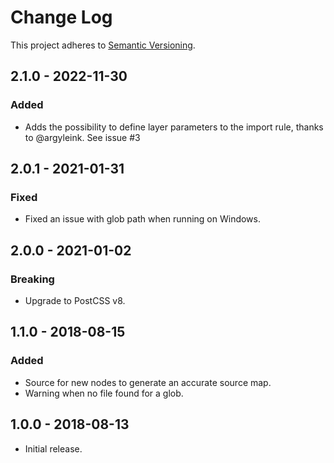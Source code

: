# Change Log

This project adheres to
[Semantic Versioning](https://semver.org/spec/v2.0.0.html).

## 2.1.0 - 2022-11-30
### Added
- Adds the possibility to define layer parameters to the import rule, thanks to @argyleink. See issue #3

## 2.0.1 - 2021-01-31
### Fixed
- Fixed an issue with glob path when running on Windows.

## 2.0.0 - 2021-01-02
### Breaking
- Upgrade to PostCSS v8.

## 1.1.0 - 2018-08-15
### Added
- Source for new nodes to generate an accurate source map.
- Warning when no file found for a glob.

## 1.0.0 - 2018-08-13
- Initial release.
